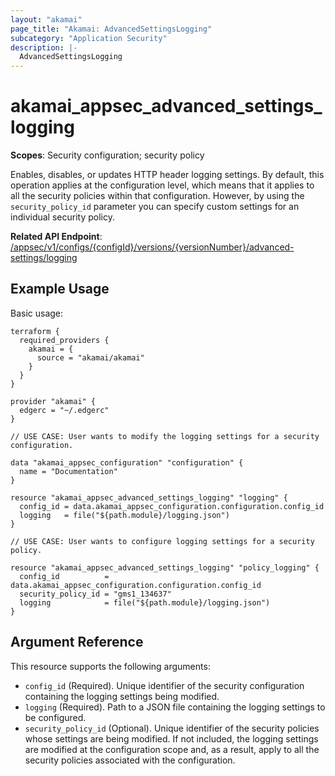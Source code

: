 ```yaml
---
layout: "akamai"
page_title: "Akamai: AdvancedSettingsLogging"
subcategory: "Application Security"
description: |-
  AdvancedSettingsLogging
---
```


# akamai_appsec_advanced_settings_logging

**Scopes**: Security configuration; security policy

Enables, disables, or updates HTTP header logging settings.
By default, this operation applies at the configuration level, which means that it applies to all the security policies within that configuration.
However, by using the `security_policy_id` parameter you can specify custom settings for an individual security policy.

**Related API Endpoint**: [/appsec/v1/configs/{configId}/versions/{versionNumber}/advanced-settings/logging](https://techdocs.akamai.com/application-security/reference/put-policies-logging)

## Example Usage

Basic usage:

```
terraform {
  required_providers {
    akamai = {
      source = "akamai/akamai"
    }
  }
}

provider "akamai" {
  edgerc = "~/.edgerc"
}

// USE CASE: User wants to modify the logging settings for a security configuration.

data "akamai_appsec_configuration" "configuration" {
  name = "Documentation"
}

resource "akamai_appsec_advanced_settings_logging" "logging" {
  config_id = data.akamai_appsec_configuration.configuration.config_id
  logging   = file("${path.module}/logging.json")
}

// USE CASE: User wants to configure logging settings for a security policy.

resource "akamai_appsec_advanced_settings_logging" "policy_logging" {
  config_id          = data.akamai_appsec_configuration.configuration.config_id
  security_policy_id = "gms1_134637"
  logging            = file("${path.module}/logging.json")
}
```

## Argument Reference

This resource supports the following arguments:

- `config_id` (Required). Unique identifier of the security configuration containing the logging settings being modified.
- `logging` (Required). Path to a JSON file containing the logging settings to be configured. 
- `security_policy_id` (Optional). Unique identifier of the security policies whose settings are being modified. If not included, the logging settings are modified at the configuration scope and, as a result, apply to all the security policies associated with the configuration.